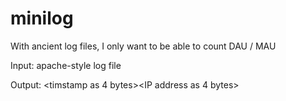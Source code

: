 minilog
=======
With ancient log files, I only want to be able to count DAU / MAU

Input: apache-style log file

Output: <timstamp as 4 bytes><IP address as 4 bytes>
